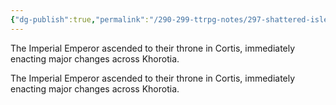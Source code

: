 ```yaml
---
{"dg-publish":true,"permalink":"/290-299-ttrpg-notes/297-shattered-isles/13-calendar/13-01-history/imperial-ascension/"}
---
```



The Imperial Emperor ascended to their throne in Cortis, immediately enacting major changes across Khorotia.

<span 
	  class='ob-timelines' 
	  data-date='074-6-58-00' 
	  data-title="Imperial Ascension"
	  data-class='cyan'> 
	The Imperial Emperor ascended to their throne in Cortis, immediately enacting major changes across Khorotia.
</span>